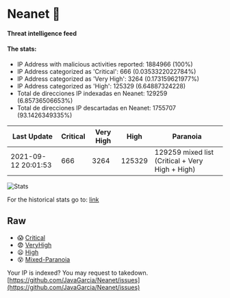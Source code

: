 # Neanet :hocho:
#### Threat intelligence feed
#### The stats:

- IP Address with malicious activities reported: 1884966 (100%)
- IP Address categorized as 'Critical':  666 (0.0353322022784%)
- IP Address categorized as 'Very High':  3264 (0.173159621977%)
- IP Address categorized as 'High':  125329 (6.64887324228)
- Total de direcciones IP indexadas en Neanet:  129259 (6.85736506653%)
- Total de direcciones IP descartadas en Neanet:  1755707 (93.1426349335%)

| Last Update | Critical | Very High | High | Paranoia |
| --- | --- | --- | --- | --- |
| 2021-09-12 20:01:53 | 666 | 3264 | 125329 | 129259 mixed list (Critical + Very High + High)|

![Stats](https://docs.google.com/spreadsheets/d/e/2PACX-1vSnaNMIXVabIpDJjufMlzH7poXnshF3mgd8Is1g9ytUEzVsP5my4Trn8f-xkoLLQ38xpL3HtmUexLo6/pubchart?oid=501124687&format=image)

For the historical stats go to: [link](/stats.csv)
## Raw
- :scream: [Critical](https://raw.githubusercontent.com/JavaGarcia/Neanet/master/blacklists/neanet_critical.txt)
- :fearful: [VeryHigh](https://raw.githubusercontent.com/JavaGarcia/Neanet/master/blacklists/neanet_veryHigh.txtt)
- :frowning: [High](https://raw.githubusercontent.com/JavaGarcia/Neanet/master/blacklists/neanet_high.txt)
- :dizzy_face: [Mixed-Paranoia](https://raw.githubusercontent.com/JavaGarcia/Neanet/master/blacklists/neanet_all.txt)


Your IP is indexed? You may request to takedown. [https://github.com/JavaGarcia/Neanet/issues](https://github.com/JavaGarcia/Neanet/issues)



















































































































































































































































































































































































































































































































































































































































































































































































































































































































































































































































































































































































































































































































































































































































































































































































































































































































































































































































































































































































































































































































































































































































































































































































































































































































































































































































































































































































































































































































































































































































































































































































































































































































































































































































































































































































































































































































































































































































































































































































































































































































































































































































































































































































































































































































































































































































































































































































































































































































































































































































































































































































































































































































































































































































































































































































































































































































































































































































































































































































































































































































































































































































































































































































































































































































































































































































































































































































































































































































































































































































































































































































































































































































































































































































































































































































































































































































































































































































































































































































































































































































































































































































































































































































































































































































































































































































































































































































































































































































